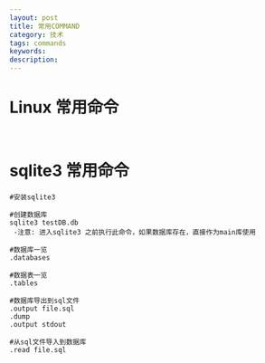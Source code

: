 ```yaml
---
layout: post
title: 常用COMMAND
category: 技术
tags: commands
keywords: 
description: 
---
```


# Linux 常用命令

```


```

# sqlite3 常用命令
```
#安装sqlite3

#创建数据库
sqlite3 testDB.db
 -注意: 进入sqlite3 之前执行此命令，如果数据库存在，直接作为main库使用

#数据库一览
.databases

#数据表一览
.tables

#数据库导出到sql文件
.output file.sql
.dump
.output stdout

#从sql文件导入到数据库
.read file.sql

```
